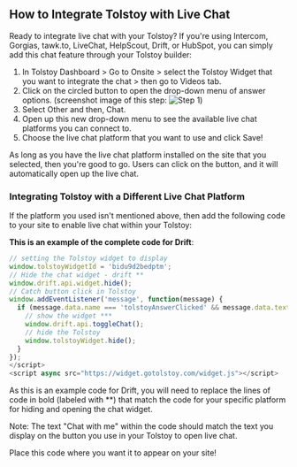 ## How to Integrate Tolstoy with Live Chat

Ready to integrate live chat with your Tolstoy? If you're using Intercom, Gorgias, tawk.to, LiveChat, HelpScout, Drift, or HubSpot, you can simply add this chat feature through your Tolstoy builder:

1. In Tolstoy Dashboard > Go to Onsite > select the Tolstoy Widget that you want to integrate the chat > then go to Videos tab.
2. Click on the circled button to open the drop-down menu of answer options. (screenshot image of this step: ![Step 1](https://downloads.intercomcdn.com/i/o/850642889/4727b78e50b717d1e2add1b7/faab633b-39c7-43ae-9f26-52bf9ee1f3b0))
3. Select Other and then, Chat.
4. Open up this new drop-down menu to see the available live chat platforms you can connect to.
5. Choose the live chat platform that you want to use and click Save!

As long as you have the live chat platform installed on the site that you selected, then you're good to go. Users can click on the button, and it will automatically open up the live chat.

### Integrating Tolstoy with a Different Live Chat Platform

If the platform you used isn't mentioned above, then add the following code to your site to enable live chat within your Tolstoy:

**This is an example of the complete code for Drift**:

```javascript
// setting the Tolstoy widget to display
window.tolstoyWidgetId = 'bidu9d2bedptm';
// Hide the chat widget - drift **
window.drift.api.widget.hide();
// Catch button click in Tolstoy
window.addEventListener('message', function(message) {
  if (message.data.name === 'tolstoyAnswerClicked' && message.data.text === 'Chat with me') {
    // show the widget ***
    window.drift.api.toggleChat();
    // hide the Tolstoy
    window.tolstoyWidget.hide();
  }
});
</script>
<script async src="https://widget.gotolstoy.com/widget.js"></script>
```
As this is an example code for Drift, you will need to replace the lines of code in bold (labeled with **) that match the code for your specific platform for hiding and opening the chat widget.

Note: The text "Chat with me" within the code should match the text you display on the button you use in your Tolstoy to open live chat.

Place this code where you want it to appear on your site!